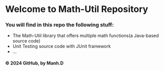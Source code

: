 # Welcome to Math-Util Repository
### You will find in this repo the following stuff:
* The Math-Util library that offers multiple math functions(a 
Java-based source code)
* Unit Testing source code with JUnit framework
* ...
#### © 2024 GitHub, by Manh.D